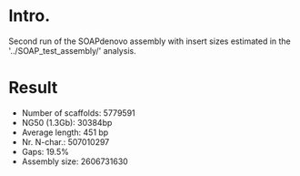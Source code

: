 # Intro.
Second run of the SOAPdenovo assembly with insert sizes estimated in the '../SOAP_test_assembly/' analysis.

# Result
* Number of scaffolds: 5779591
* NG50 (1.3Gb): 30384bp
* Average length: 451 bp
* Nr. N-char.: 507010297
* Gaps: 19.5%
* Assembly size: 2606731630
